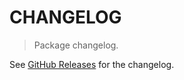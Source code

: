 # CHANGELOG

> Package changelog.

See [GitHub Releases](https://github.com/stdlib-js/assert-is-pascalcase/releases) for the changelog.